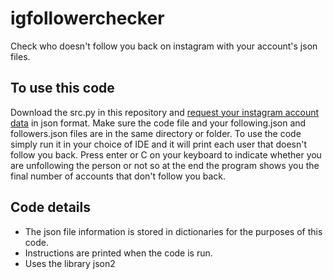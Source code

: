 # igfollowerchecker
Check who doesn't follow you back on instagram with your account's json files.

## To use this code

Download the src.py in this repository and [request your instagram account data](https://www.instagram.com/download/request) in json format.
Make sure the code file and your following.json and followers.json files are in the same directory or folder. To use the code simply run it in your choice of IDE and it will print each user that doesn't follow you back. Press enter or C on your keyboard to indicate whether you are unfollowing the person or not so at the end the program shows you the final number of accounts that don't follow you back.

## Code details
- The json file information is stored in dictionaries for the purposes of this code.
- Instructions are printed when the code is run.
- Uses the library json2


